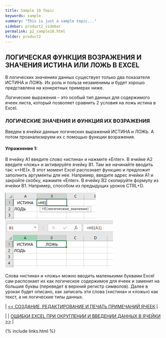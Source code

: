 ```yaml
---
title: Sample 10 Topic
keywords: sample
summary: "This is just a sample topic..."
sidebar: product2_sidebar
permalink: p2_sample10.html
folder: product2
---
```


## ЛОГИЧЕСКАЯ ФУНКЦИЯ ВОЗРАЖЕНИЯ И ЗНАЧЕНИЯ ИСТИНА ИЛИ ЛОЖЬ В EXCEL

В логических значениях данных существует только два показателя ИСТИНА и ЛОЖЬ. Их роль и польза незаменимы и будет хорошо представлена на конкретных примерах ниже.

Логические выражения – это особый тип данных для содержимого ячеек листа, который позволяет сравнить 2 условия на ложь истина в Excel.

### ЛОГИЧЕСКИЕ ЗНАЧЕНИЯ И ФУНКЦИЯ ИХ ВОЗРАЖЕНИЯ

Введем в ячейки данные логических выражений ИСТИНА и ЛОЖЬ. А потом проанализируем их с помощью функции возражения.

#### Упражнение 1: 

В ячейку A1 введите слово «истина» и нажмите «Enter». В ячейке A2 введите «ложь» и активируйте ячейку B1. Там же начинайте вводить так: «=НЕ(». В этот момент Excel распознает функцию и предложит заполнить аргументы для нее. Например, введите адрес ячейки A1 и закройте скобку, нажмите «Enter». В ячейку B2 скопируйте формулу из ячейки B1. Например, способом из предыдущих уроков CTRL+D.

![картинка](/images/s1/img36.PNG) ![картинка](/images/s1/img37.PNG)

Слова «истина» и «ложь» можно вводить маленькими буквами Excel сам распознает их как логическое содержимое для ячеек и заменит на большие буквы (переведет в верхний регистр символов). Далее в уроках будет описано, как записать эти слова («истина» и «ложь») как текст, а не логические типы данных.

| [<< СОЗДАНИЕ, РЕДАКТИРОВАНИЕ И ПЕЧАТЬ ПРИМЕЧАНИЙ ЯЧЕЕК](p2_sample9.html) |

| | [ОШИБКИ EXCEL ПРИ ОКРУГЛЕНИИ И ВВЕДЕНИИ ДАННЫХ В ЯЧЕЙКИ >>](p2_sample11.html) |

{% include links.html %}
